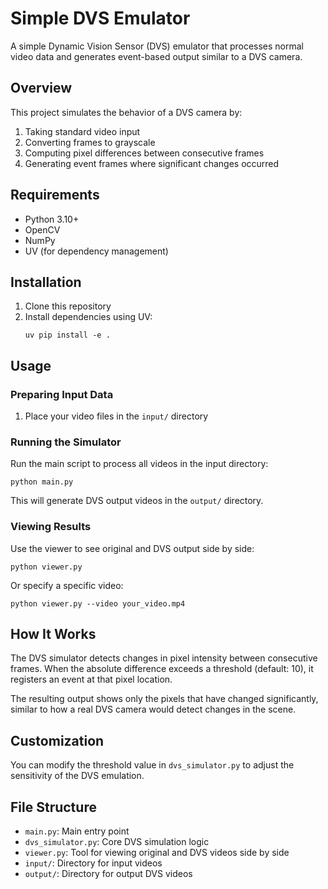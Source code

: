 # Simple DVS Emulator

A simple Dynamic Vision Sensor (DVS) emulator that processes normal video data and generates event-based output similar to a DVS camera.

## Overview

This project simulates the behavior of a DVS camera by:

1. Taking standard video input
2. Converting frames to grayscale
3. Computing pixel differences between consecutive frames
4. Generating event frames where significant changes occurred

## Requirements

- Python 3.10+
- OpenCV
- NumPy
- UV (for dependency management)

## Installation

1. Clone this repository
2. Install dependencies using UV:
   ```
   uv pip install -e .
   ```

## Usage

### Preparing Input Data

1. Place your video files in the `input/` directory

### Running the Simulator

Run the main script to process all videos in the input directory:

```
python main.py
```

This will generate DVS output videos in the `output/` directory.

### Viewing Results

Use the viewer to see original and DVS output side by side:

```
python viewer.py
```

Or specify a specific video:

```
python viewer.py --video your_video.mp4
```

## How It Works

The DVS simulator detects changes in pixel intensity between consecutive frames. When the absolute difference exceeds a threshold (default: 10), it registers an event at that pixel location.

The resulting output shows only the pixels that have changed significantly, similar to how a real DVS camera would detect changes in the scene.

## Customization

You can modify the threshold value in `dvs_simulator.py` to adjust the sensitivity of the DVS emulation.

## File Structure

- `main.py`: Main entry point
- `dvs_simulator.py`: Core DVS simulation logic
- `viewer.py`: Tool for viewing original and DVS videos side by side
- `input/`: Directory for input videos
- `output/`: Directory for output DVS videos
